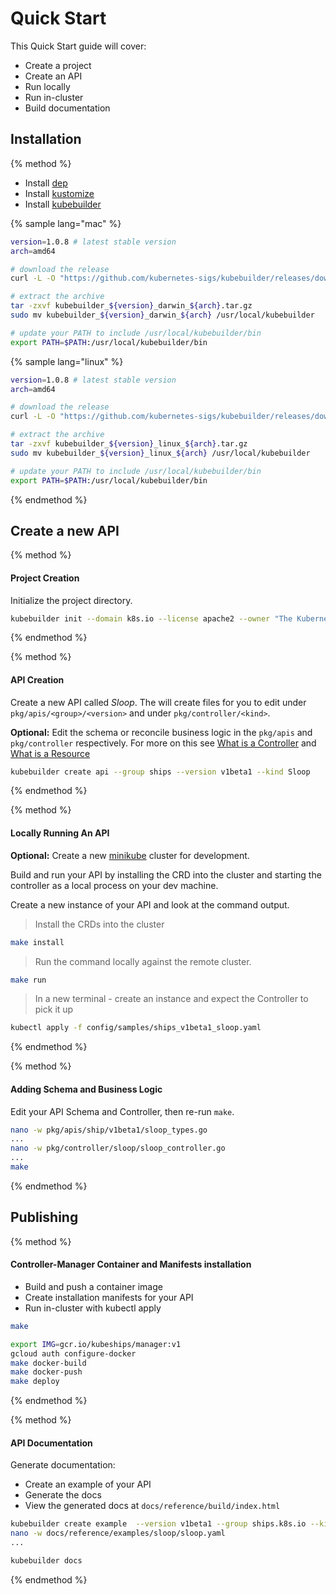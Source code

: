 # Quick Start

This Quick Start guide will cover:

- Create a project
- Create an API
- Run locally
- Run in-cluster
- Build documentation

## Installation
{% method %}

- Install [dep](https://github.com/golang/dep)
- Install [kustomize](https://github.com/kubernetes-sigs/kustomize)
- Install [kubebuilder](https://github.com/kubernetes-sigs/kubebuilder)

{% sample lang="mac" %}
```bash
version=1.0.8 # latest stable version
arch=amd64

# download the release
curl -L -O "https://github.com/kubernetes-sigs/kubebuilder/releases/download/v${version}/kubebuilder_${version}_darwin_${arch}.tar.gz"

# extract the archive
tar -zxvf kubebuilder_${version}_darwin_${arch}.tar.gz
sudo mv kubebuilder_${version}_darwin_${arch} /usr/local/kubebuilder

# update your PATH to include /usr/local/kubebuilder/bin
export PATH=$PATH:/usr/local/kubebuilder/bin
```

{% sample lang="linux" %}
```bash
version=1.0.8 # latest stable version
arch=amd64

# download the release
curl -L -O "https://github.com/kubernetes-sigs/kubebuilder/releases/download/v${version}/kubebuilder_${version}_linux_${arch}.tar.gz"

# extract the archive
tar -zxvf kubebuilder_${version}_linux_${arch}.tar.gz
sudo mv kubebuilder_${version}_linux_${arch} /usr/local/kubebuilder

# update your PATH to include /usr/local/kubebuilder/bin
export PATH=$PATH:/usr/local/kubebuilder/bin
```
{% endmethod %}

## Create a new API

{% method %}

#### Project Creation

Initialize the project directory.

```bash
kubebuilder init --domain k8s.io --license apache2 --owner "The Kubernetes Authors"
```
{% endmethod %}

{% method %}

#### API Creation

Create a new API called *Sloop*.  The will create files for you to edit under `pkg/apis/<group>/<version>` and under
`pkg/controller/<kind>`.

**Optional:** Edit the schema or reconcile business logic in the `pkg/apis` and `pkg/controller` respectively.
For more on this see [What is a Controller](basics/what_is_a_controller.md)
and [What is a Resource](basics/what_is_a_resource.md)

```bash
kubebuilder create api --group ships --version v1beta1 --kind Sloop
```
{% endmethod %}

{% method %}

#### Locally Running An API

**Optional:** Create a new [minikube](https://github.com/kubernetes/minikube) cluster for development.

Build and run your API by installing the CRD into the cluster and starting the controller as a local
process on your dev machine.

Create a new instance of your API and look at the command output.

> Install the CRDs into the cluster

```bash
make install
```

> Run the command locally against the remote cluster.

```bash
make run
```

> In a new terminal - create an instance and expect the Controller to pick it up

```bash
kubectl apply -f config/samples/ships_v1beta1_sloop.yaml
```
{% endmethod %}

{% method %}

#### Adding Schema and Business Logic

Edit your API Schema and Controller, then re-run `make`.

```bash
nano -w pkg/apis/ship/v1beta1/sloop_types.go
...
nano -w pkg/controller/sloop/sloop_controller.go
...
make
```
{% endmethod %}

## Publishing

{% method %}

#### Controller-Manager Container and Manifests installation

- Build and push a container image
- Create installation manifests for your API
- Run in-cluster with kubectl apply

```bash
make
```

```bash
export IMG=gcr.io/kubeships/manager:v1
gcloud auth configure-docker
make docker-build
make docker-push
make deploy
```

{% endmethod %}

{% method %}

#### API Documentation

Generate documentation:

- Create an example of your API
- Generate the docs
- View the generated docs at `docs/reference/build/index.html`

```bash
kubebuilder create example  --version v1beta1 --group ships.k8s.io --kind Sloop
nano -w docs/reference/examples/sloop/sloop.yaml
...
```

```bash
kubebuilder docs
```
{% endmethod %}
